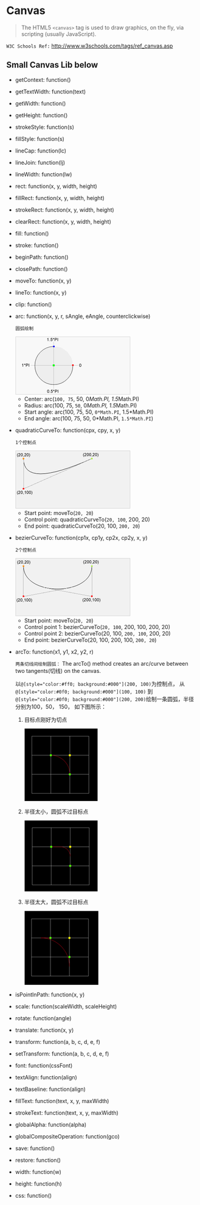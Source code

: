 # Canvas

> The HTML5 `<canvas>` tag is used to draw graphics, on the fly, via scripting (usually JavaScript). 

`W3C Schools Ref:` http://www.w3schools.com/tags/ref_canvas.asp

## Small Canvas Lib below

* getContext: function()
* getTextWidth: function(text)
* getWidth: function()
* getHeight: function()

* strokeStyle: function(s)
* fillStyle: function(s)
* lineCap: function(lc)
* lineJoin: function(lj)
* lineWidth: function(lw)

* rect: function(x, y, width, height)
* fillRect: function(x, y, width, height)
* strokeRect: function(x, y, width, height)
* clearRect: function(x, y, width, height)

* fill: function()
* stroke: function()
* beginPath: function()
* closePath: function()
* moveTo: function(x, y)
* lineTo: function(x, y)
* clip: function()
* arc: function(x, y, r, sAngle, eAngle, counterclickwise)

    `圆弧绘制`

    <img src="./img/img_arc.gif">

    * Center: arc(`100, 75`, 50, 0*Math.PI, 1.5*Math.PI)
    * Radius: arc(100, 75, `50`, 0*Math.PI, 1.5*Math.PI)
    * Start angle:  arc(100, 75, 50, `0*Math.PI`, 1.5*Math.PI)
    * End angle:  arc(100, 75, 50, 0*Math.PI, `1.5*Math.PI`) 

* quadraticCurveTo: function(cpx, cpy, x, y)

    `1个控制点`

    <img src="./img/img_quadraticcurve.gif">

    * Start point: moveTo(`20, 20`) 
    * Control point: quadraticCurveTo(`20, 100`, 200, 20)
    * End point: quadraticCurveTo(20, 100, `200, 20`)

* bezierCurveTo: function(cp1x, cp1y, cp2x, cp2y, x, y)

    `2个控制点`

    <img src="./img/img_beziercurve.gif">

    * Start point: moveTo(`20, 20`) 
    * Control point 1: bezierCurveTo(`20, 100`, 200, 100, 200, 20)
    * Control point 2: bezierCurveTo(20, 100, `200, 100`, 200, 20)
    * End point: bezierCurveTo(20, 100, 200, 100, `200, 20`)

* arcTo: function(x1, y1, x2, y2, r)
    
    `两条切线间绘制圆弧：`
    The arcTo() method creates an arc/curve between two tangents(切线) on the canvas.

    以`@[style="color:#ff0; background:#000"](200, 100)`为控制点，
    从`@[style="color:#0f0; background:#000"](100, 100)`
    到`@[style="color:#0f0; background:#000"](200, 200)`绘制一条圆弧，半径分别为100，50， 150，
    如下图所示：

    1. 目标点刚好为切点 

        <img src="./img/arcto_radius-100.png">

    2. 半径太小，圆弧不过目标点 

        <img src="./img/arcto_radius-50.png">

    3. 半径太大，圆弧不过目标点 

        <img src="./img/arcto_radius-150.png">


* isPointInPath: function(x, y)

* scale: function(scaleWidth, scaleHeight)
* rotate: function(angle)
* translate: function(x, y)
* transform: function(a, b, c, d, e, f)
* setTransform: function(a, b, c, d, e, f)

* font: function(cssFont)
* textAlign: function(align)
* textBaseline: function(align)
* fillText: function(text, x, y, maxWidth)
* strokeText: function(text, x, y, maxWidth)
* globalAlpha: function(alpha)
* globalCompositeOperation: function(gco)

* save: function()
* restore: function()
* width: function(w)
* height: function(h)
* css: function()
